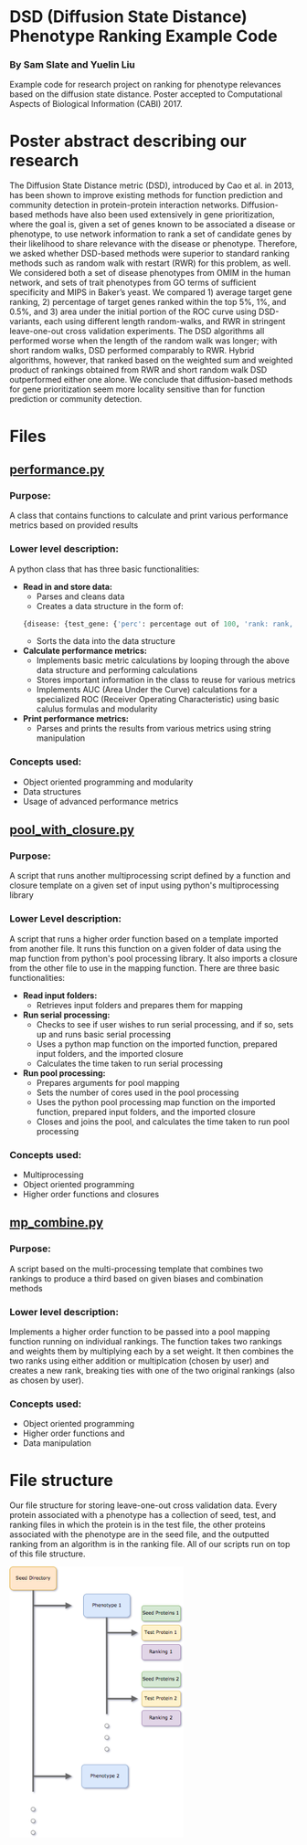 # DSD (Diffusion State Distance) Phenotype Ranking Example Code
### By Sam Slate and Yuelin Liu
Example code for research project on ranking for phenotype relevances based on the diffusion state distance. Poster accepted to Computational Aspects of Biological Information (CABI) 2017.

# Poster abstract describing our research
The Diffusion State Distance metric (DSD), introduced by Cao et al. in 2013, has been shown to improve existing methods for function prediction and community detection in protein-protein interaction networks. Diffusion-based methods have also been used extensively in gene prioritization, where the goal is, given a set of genes known to be associated a disease or phenotype, to use network information to rank a set of candidate genes by their likelihood to share relevance with the disease or phenotype. Therefore, we asked whether DSD-based methods were superior to standard ranking methods such as random walk with restart (RWR) for this problem, as well. We considered both a set of disease phenotypes from OMIM in the human network, and sets of trait phenotypes from GO terms of sufficient specificity and MIPS in Baker’s yeast. We compared 1) average target gene ranking, 2) percentage of target genes ranked within the top 5%, 1%, and 0.5%, and 3) area under the initial portion of the ROC curve using DSD-variants, each using different length random-walks, and RWR in stringent leave-one-out cross validation experiments. The DSD algorithms all performed worse when the length of the random walk was longer; with short random walks, DSD performed comparably to RWR. Hybrid algorithms, however, that ranked based on the weighted sum and weighted product of rankings obtained from RWR and short random walk DSD outperformed either one alone. We conclude that diffusion-based methods for gene prioritization seem more locality sensitive than for function prediction or community detection. 

# Files

## [performance.py](https://github.com/sam-slate/dsd-phenotype-ranking-example-code/blob/master/performance.py)
### Purpose:
A class that contains functions to calculate and print various performance metrics based on provided results
### Lower level description:
A python class that has three basic functionalities:
- **Read in and store data:**
  - Parses and cleans data
  - Creates a data structure in the form of: 
  ```python
  {disease: {test_gene: {'perc': percentage out of 100, 'rank: rank, 'outof': ranked out of}, ... }, . . .} 
  ```
  - Sorts the data into the data structure
- **Calculate performance metrics:**
  - Implements basic metric calculations by looping through the above data structure and performing calculations
  - Stores important information in the class to reuse for various metrics
  - Implements AUC (Area Under the Curve) calculations for a specialized ROC (Receiver Operating Characteristic) using basic calulus formulas and modularity
- **Print performance metrics:**
  - Parses and prints the results from various metrics using string manipulation

### Concepts used:
- Object oriented programming and modularity
- Data structures
- Usage of advanced performance metrics

## [pool_with_closure.py](https://github.com/sam-slate/dsd-phenotype-ranking-example-code/blob/master/pool_with_closure.py)
### Purpose:
A script that runs another multiprocessing script defined by a function and closure template on a given set of input using python's multiprocessing library
### Lower Level description:
A script that runs a higher order function based on a template imported from another file. It runs this function on a given folder of data using the map function from python's pool processing library. It also imports a closure from the other file to use in the mapping function. There are three basic functionalities:
- **Read input folders:**
  - Retrieves input folders and prepares them for mapping
- **Run serial processing:**
  - Checks to see if user wishes to run serial processing, and if so, sets up and runs basic serial processing 
  - Uses a python map function on the imported function, prepared input folders, and the imported closure
  - Calculates the time taken to run serial processing
- **Run pool processing:**
  - Prepares arguments for pool mapping
  - Sets the number of cores used in the pool processing
  - Uses the python pool processing map function on the imported function, prepared input folders, and the imported closure
  - Closes and joins the pool, and calculates the time taken to run pool processing

### Concepts used:
- Multiprocessing
- Object oriented programming
- Higher order functions and closures

## [mp_combine.py](https://github.com/sam-slate/dsd-phenotype-ranking-example-code/blob/master/mp_combine.py)
### Purpose: 
A script based on the multi-processing template that combines two rankings to produce a third based on given biases and combination methods
### Lower level description:
Implements a higher order function to be passed into a pool mapping function running on individual rankings. The function takes two rankings and weights them by multiplying each by a set weight. It then combines the two ranks using either addition or multiplcation (chosen by user) and creates a new rank, breaking ties with one of the two original rankings (also as chosen by user). 

### Concepts used:
- Object oriented programming
- Higher order functions and 
- Data manipulation

# File structure

Our file structure for storing leave-one-out cross validation data. Every protein associated with a phenotype has a collection of seed, test, and ranking files in which the protein is in the test file, the other proteins associated with the phenotype are in the seed file, and the outputted ranking from an algorithm is in the ranking file. All of our scripts run on top of this file structure.

<img src="https://github.com/sam-slate/dsd-phenotype-ranking-example-code/blob/master/file_structure.png?raw=true" alt="File Structure" style="width:304px">
